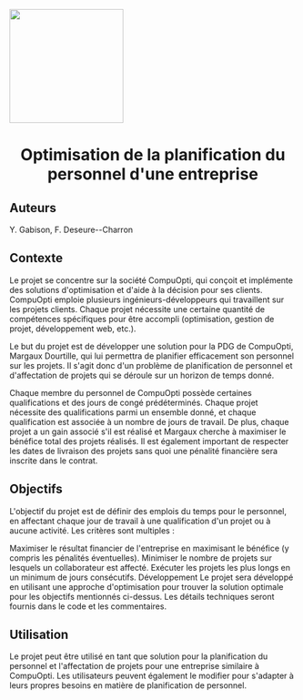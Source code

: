 <a name="top"></a>
<img src="https://netacad.centralesupelec.fr/img/cs.jpg" width="200" style="display:inline;">

<h1>
<center>Optimisation de la planification du personnel d'une entreprise
</center>
</h1>

## Auteurs
Y. Gabison, F. Deseure--Charron

## Contexte
Le projet se concentre sur la société CompuOpti, qui conçoit et implémente des solutions d'optimisation et d'aide à la décision pour ses clients. CompuOpti emploie plusieurs ingénieurs-développeurs qui travaillent sur les projets clients. Chaque projet nécessite une certaine quantité de compétences spécifiques pour être accompli (optimisation, gestion de projet, développement web, etc.).

Le but du projet est de développer une solution pour la PDG de CompuOpti, Margaux Dourtille, qui lui permettra de planifier efficacement son personnel sur les projets. Il s'agit donc d'un problème de planification de personnel et d'affectation de projets qui se déroule sur un horizon de temps donné.

Chaque membre du personnel de CompuOpti possède certaines qualifications et des jours de congé prédéterminés. Chaque projet nécessite des qualifications parmi un ensemble donné, et chaque qualification est associée à un nombre de jours de travail. De plus, chaque projet a un gain associé s'il est réalisé et Margaux cherche à maximiser le bénéfice total des projets réalisés. Il est également important de respecter les dates de livraison des projets sans quoi une pénalité financière sera inscrite dans le contrat.

## Objectifs
L'objectif du projet est de définir des emplois du temps pour le personnel, en affectant chaque jour de travail à une qualification d'un projet ou à aucune activité. Les critères sont multiples :

Maximiser le résultat financier de l'entreprise en maximisant le bénéfice (y compris les pénalités éventuelles).
Minimiser le nombre de projets sur lesquels un collaborateur est affecté.
Exécuter les projets les plus longs en un minimum de jours consécutifs.
Développement
Le projet sera développé en utilisant une approche d'optimisation pour trouver la solution optimale pour les objectifs mentionnés ci-dessus. Les détails techniques seront fournis dans le code et les commentaires.

## Utilisation
Le projet peut être utilisé en tant que solution pour la planification du personnel et l'affectation de projets pour une entreprise similaire à CompuOpti. Les utilisateurs peuvent également le modifier pour s'adapter à leurs propres besoins en matière de planification de personnel.
